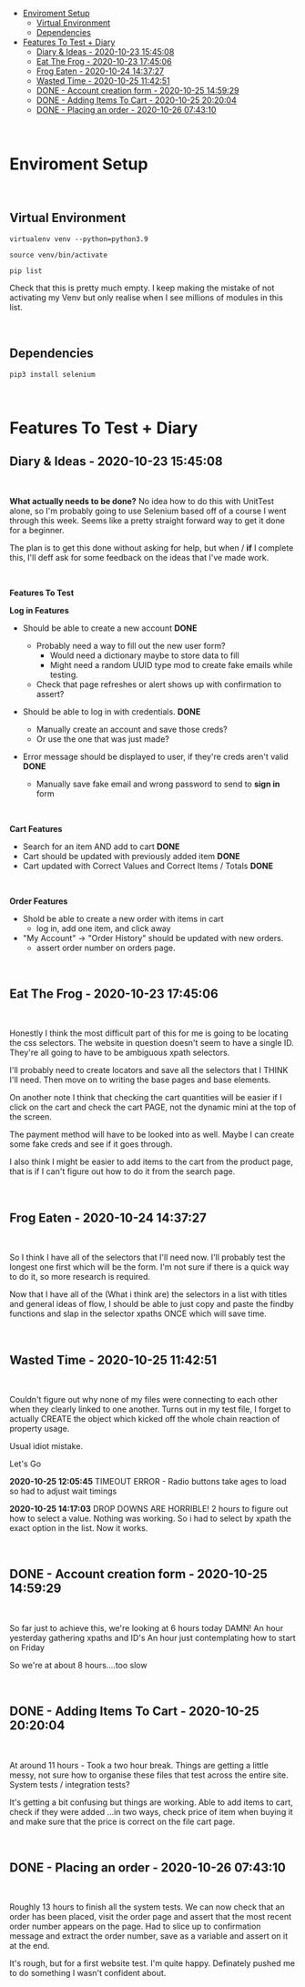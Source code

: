 <!-- note to self> 
- update interpreter in vscode to venv.
- cd into project root on vscode
<!-->

- [Enviroment Setup](#enviroment-setup)
  - [Virtual Environment](#virtual-environment)
  - [Dependencies](#dependencies)
- [Features To Test + Diary](#features-to-test--diary)
  - [Diary & Ideas - 2020-10-23 15:45:08](#diary--ideas---2020-10-23-154508)
  - [Eat The Frog - 2020-10-23 17:45:06](#eat-the-frog---2020-10-23-174506)
  - [Frog Eaten - 2020-10-24 14:37:27](#frog-eaten---2020-10-24-143727)
  - [Wasted Time - 2020-10-25 11:42:51](#wasted-time---2020-10-25-114251)
  - [DONE - Account creation form - 2020-10-25 14:59:29](#done---account-creation-form---2020-10-25-145929)
  - [DONE - Adding Items To Cart - 2020-10-25 20:20:04](#done---adding-items-to-cart---2020-10-25-202004)
  - [DONE - Placing an order - 2020-10-26 07:43:10](#done---placing-an-order---2020-10-26-074310)

</br>

# Enviroment Setup

</br>

## Virtual Environment

```
virtualenv venv --python=python3.9
```
```
source venv/bin/activate
```
```
pip list
```
Check that this is pretty much empty. I keep making the mistake of not activating my Venv but only realise when I see millions of modules in this list.

</br>

## Dependencies

```
pip3 install selenium
```

</br>

# Features To Test + Diary

## Diary & Ideas - 2020-10-23 15:45:08

</br>

**What actually needs to be done?**
No idea how to do this with UnitTest alone, so I'm probably going to use Selenium based off of a course I went through this week. Seems like a pretty straight forward way to get it done for a beginner.

The plan is to get this done without asking for help, but when / **if** I complete this, I'll deff ask for some feedback on the ideas that I've made work.

</br>

**Features To Test**

**Log in Features**

- Should be able to create a new account **DONE**
  - Probably need a way to fill out the new user form?
    - Would need a dictionary maybe to store data to fill
    - Might need a random UUID type mod to create fake emails while testing.
  - Check that page refreshes or alert shows up with confirmation to assert? 

- Should be able to log in with credentials. **DONE**
  - Manually create an account and save those creds?
  - Or use the one that was just made?

- Error message should be displayed to user, if they're creds aren't valid **DONE**
  - Manually save fake email and wrong password to send to **sign in** form 

</br>

**Cart Features**
- Search for an item AND add to cart **DONE**
- Cart should be updated with previously added item **DONE**
- Cart updated with Correct Values and Correct Items / Totals **DONE**

</br>

**Order Features**
- Shold be able to create a new order with items in cart
  - log in, add one item, and click away
- "My Account" -> "Order History" should be updated with new orders.
  - assert order number on orders page. 

</br>

## Eat The Frog - 2020-10-23 17:45:06

</br>

Honestly I think the most difficult part of this for me is going to be locating the css selectors. The website in question doesn't seem to have a single ID. They're all going to have to be ambiguous xpath selectors.

I'll probably need to create locators and save all the selectors that I THINK I'll need. Then move on to writing the base pages and base elements.

On another note I think that checking the cart quantities will be easier if I click on the cart and check the cart PAGE, not the dynamic mini at the top of the screen.

The payment method will have to be looked into as well. Maybe I can create some fake creds and see if it goes through.

I also think I might be easier to add items to the cart from the product page, that is if I can't figure out how to do it from the search page.

</br>

## Frog Eaten - 2020-10-24 14:37:27

</br>

So I think I have all of the selectors that I'll need now. I'll probably test the longest one first which will be the form. I'm not sure if there is a quick way to do it, so more research is required.

Now that I have all of the (What i think are) the selectors in a list with titles and general ideas of flow, I should be able to just copy and paste the findby functions and slap in the selector xpaths ONCE which will save time.

</br>

## Wasted Time - 2020-10-25 11:42:51

</br>

Couldn't figure out why none of my files were connecting to each other when they clearly linked to one another. Turns out in my test file, I forget to actually CREATE the object which kicked off the whole chain reaction of property usage.

Usual idiot mistake.

Let's Go

**2020-10-25 12:05:45** TIMEOUT ERROR - Radio buttons take ages to load so had to adjust wait timings

**2020-10-25 14:17:03** DROP DOWNS ARE HORRIBLE! 2 hours to figure out how to select a value. Nothing was working. So i had to select by xpath the exact option in the list. Now it works.

</br>

## DONE - Account creation form - 2020-10-25 14:59:29

</br>

So far just to achieve this, we're looking at 6 hours today DAMN!
An hour yesterday gathering xpaths and ID's
An hour just contemplating how to start on Friday

So we're at about 8 hours....too slow

</br>

## DONE - Adding Items To Cart - 2020-10-25 20:20:04

</br>

At around 11 hours - Took a two hour break. Things are getting a little messy, not sure how to organise these files that test across the entire site. System tests / integration tests?

It's getting a bit confusing but things are working. Able to add items to cart, check if they were added ...in two ways, check price of item when buying it and make sure that the price is correct on the file cart page.

</br>

## DONE - Placing an order - 2020-10-26 07:43:10

</br>

Roughly 13 hours to finish all the system tests. We can now check that an order has been placed, visit the order page and assert that the most recent order number appears on the page. Had to slice up to confirmation message and extract the order number, save as a variable and assert on it at the end.

It's rough, but for a first website test. I'm quite happy. Definately pushed me to do something I wasn't confident about.